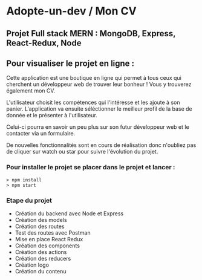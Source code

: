 # Adopte-un-dev / Mon CV

## Projet Full stack MERN : MongoDB, Express, React-Redux, Node

## Pour visualiser le projet en ligne :

Cette application est une boutique en ligne qui permet à tous ceux qui cherchent un développeur web de trouver leur bonheur ! Vous y trouverez également mon CV.

L'utilisateur choisit les compétences qui l'intéresse et les ajoute à son panier.
L'application va ensuite séléctionner le meilleur profil de la base de donnée et le présenter à l'utilisateur.

Celui-ci pourra en savoir un peu plus sur son futur développeur web et le contacter via un formulaire.

De nouvelles fonctionnalités sont en cours de réalisation donc n'oubliez pas de cliquer sur watch ou star pour suivre l'évolution du projet.

### Pour installer le projet se placer dans le projet et lancer :

```
> npm install
> npm start
```

### Etape du projet

- Création du backend avec Node et Express
- Création des models
- Création des routes
- Test des routes avec Postman
- Mise en place React Redux
- Création des components
- Création des actions
- Création des reducers
- Création logo
- Création du contenu
